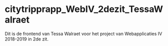# citytripprapp_WebIV_2dezit_TessaWalraet

Dit is de frontend van Tessa Walraet voor het project van Webapplicaties IV 2018-2019 in 2de zit.
